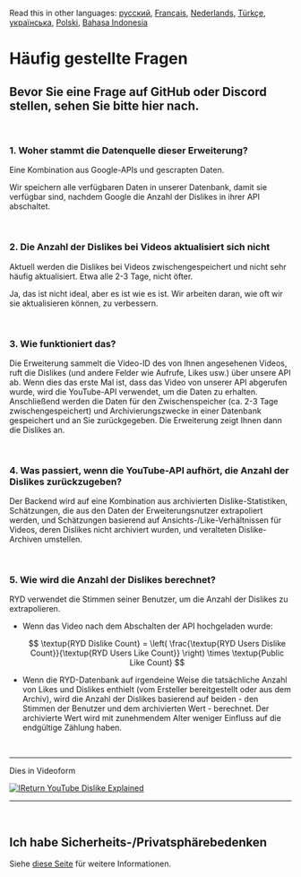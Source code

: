 Read this in other languages: [русский](FAQru.md), [Français](FAQfr.md), [Nederlands](FAQnl.md), [Türkçe](FAQtr.md), [українська](FAQuk.md), [Polski](FAQpl.md), [Bahasa Indonesia](FAQid.md)

# Häufig gestellte Fragen

## Bevor Sie eine Frage auf GitHub oder Discord stellen, sehen Sie bitte hier nach.

<br>

### **1. Woher stammt die Datenquelle dieser Erweiterung?**

Eine Kombination aus Google-APIs und gescrapten Daten.

Wir speichern alle verfügbaren Daten in unserer Datenbank, damit sie verfügbar sind, nachdem Google die Anzahl der Dislikes in ihrer API abschaltet.

<br>

### **2. Die Anzahl der Dislikes bei Videos aktualisiert sich nicht**

Aktuell werden die Dislikes bei Videos zwischengespeichert und nicht sehr häufig aktualisiert. Etwa alle 2-3 Tage, nicht öfter.

Ja, das ist nicht ideal, aber es ist wie es ist. Wir arbeiten daran, wie oft wir sie aktualisieren können, zu verbessern.

<br>

### **3. Wie funktioniert das?**

Die Erweiterung sammelt die Video-ID des von Ihnen angesehenen Videos, ruft die Dislikes (und andere Felder wie Aufrufe, Likes usw.) über unsere API ab. Wenn dies das erste Mal ist, dass das Video von unserer API abgerufen wurde, wird die YouTube-API verwendet, um die Daten zu erhalten. Anschließend werden die Daten für den Zwischenspeicher (ca. 2-3 Tage zwischengespeichert) und Archivierungszwecke in einer Datenbank gespeichert und an Sie zurückgegeben. Die Erweiterung zeigt Ihnen dann die Dislikes an.

<br>

### **4. Was passiert, wenn die YouTube-API aufhört, die Anzahl der Dislikes zurückzugeben?**

Der Backend wird auf eine Kombination aus archivierten Dislike-Statistiken, Schätzungen, die aus den Daten der Erweiterungsnutzer extrapoliert werden, und Schätzungen basierend auf Ansichts-/Like-Verhältnissen für Videos, deren Dislikes nicht archiviert wurden, und veralteten Dislike-Archiven umstellen.

<br>

### **5. Wie wird die Anzahl der Dislikes berechnet?**

RYD verwendet die Stimmen seiner Benutzer, um die Anzahl der Dislikes zu extrapolieren.

- Wenn das Video nach dem Abschalten der API hochgeladen wurde:

  $$ \textup{RYD Dislike Count} = \left( \frac{\textup{RYD Users Dislike Count}}{\textup{RYD Users Like Count}} \right) \times \textup{Public Like Count} $$

- Wenn die RYD-Datenbank auf irgendeine Weise die tatsächliche Anzahl von Likes und Dislikes enthielt (vom Ersteller bereitgestellt oder aus dem Archiv), wird die Anzahl der Dislikes basierend auf beiden - den Stimmen der Benutzer und dem archivierten Wert - berechnet. Der archivierte Wert wird mit zunehmendem Alter weniger Einfluss auf die endgültige Zählung haben.

<br>

---

Dies in Videoform

[![IReturn YouTube Dislike Explained](https://yt-embed.herokuapp.com/embed?v=GSmmtv-0yYQ)](https://www.youtube.com/watch?v=GSmmtv-0yYQ)

---

<br>

## Ich habe Sicherheits-/Privatsphärebedenken

Siehe [diese Seite](SECURITY-FAQde.md) für weitere Informationen.
